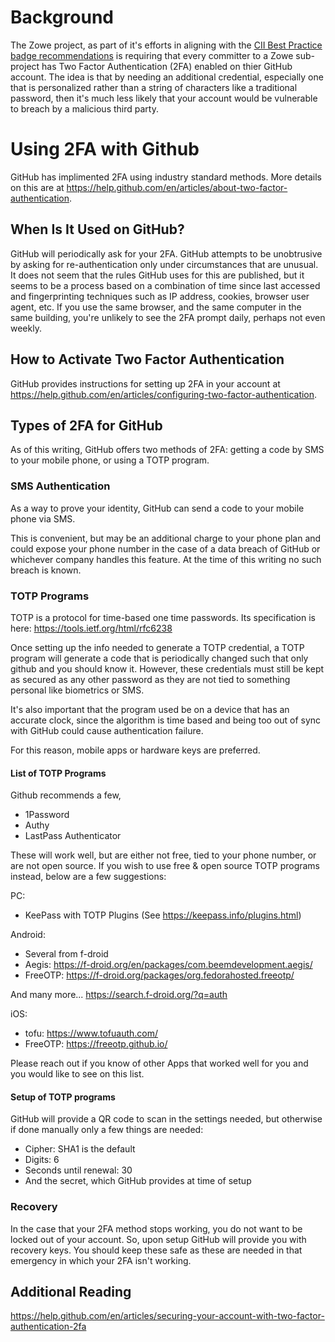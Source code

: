 # Background
The Zowe project, as part of it's efforts in aligning with the [CII Best Practice badge recommendations](https://bestpractices.coreinfrastructure.org/en/projects/2226?criteria_level=2#require_2FA) is requiring that every committer to a Zowe sub-project has Two Factor Authentication (2FA) enabled on thier GitHub account. The idea is that by needing an additional credential, especially one that is personalized rather than a string of characters like a traditional password, then it's much less likely that your account would be vulnerable to breach by a malicious third party.

# Using 2FA with Github
GitHub has implimented 2FA using industry standard methods. More details on this are at https://help.github.com/en/articles/about-two-factor-authentication. 

## When Is It Used on GitHub?
GitHub will periodically ask for your 2FA.  GitHub attempts to be unobtrusive by asking for re-authentication only under circumstances that are unusual. It does not seem that the rules GitHub uses for this are published,  but it seems to be a process based on a combination of time since last accessed and fingerprinting techniques such as IP address, cookies, browser user agent, etc. If you use the same browser, and the same computer in the same building, you're unlikely to see the 2FA prompt daily, perhaps not even weekly.

## How to Activate Two Factor Authentication
GitHub provides instructions for setting up 2FA in your account at https://help.github.com/en/articles/configuring-two-factor-authentication.

## Types of 2FA for GitHub
As of this writing, GitHub offers two methods of 2FA: getting a code by SMS to your mobile phone, or using a TOTP program.

### SMS Authentication
As a way to prove your identity, GitHub can send a code to your mobile phone via SMS. 

This is convenient, but may be an additional charge to your phone plan and could expose your phone number in the case of a data breach of GitHub or whichever company handles this feature. At the time of this writing no such breach is known.

### TOTP Programs
TOTP is a protocol for time-based one time passwords. Its specification is here: https://tools.ietf.org/html/rfc6238

Once setting up the info needed to generate a TOTP credential, a TOTP program will generate a code that is periodically changed such that only github and you should know it. However, these credentials must still be kept as secured as any other password as they are not tied to something personal like biometrics or SMS.

It's also important that the program used be on a device that has an accurate clock, since the algorithm is time based and being too out of sync with GitHub could cause authentication failure.

For this reason, mobile apps or hardware keys are preferred.

#### List of TOTP Programs
Github recommends a few, 

* 1Password
* Authy
* LastPass Authenticator

These will work well, but are either not free, tied to your phone number, or are not open source.
If you wish to use free & open source TOTP programs instead, below are a few suggestions:

PC: 
- KeePass with TOTP Plugins (See https://keepass.info/plugins.html)

Android:
- Several from f-droid
- Aegis: https://f-droid.org/en/packages/com.beemdevelopment.aegis/
- FreeOTP: https://f-droid.org/packages/org.fedorahosted.freeotp/

And many more... https://search.f-droid.org/?q=auth

iOS:
- tofu: https://www.tofuauth.com/
- FreeOTP: https://freeotp.github.io/

Please reach out if you know of other Apps that worked well for you and you would like to see on this list.

#### Setup of TOTP programs
GitHub will provide a QR code to scan in the settings needed, but otherwise if done manually only a few things are needed:
- Cipher: SHA1 is the default
- Digits: 6
- Seconds until renewal: 30
- And the secret, which GitHub provides at time of setup

### Recovery
In the case that your 2FA method stops working, you do not want to be locked out of your account. So, upon setup GitHub will provide you with recovery keys. You should keep these safe as these are needed in that emergency in which your 2FA isn't working.

## Additional Reading
https://help.github.com/en/articles/securing-your-account-with-two-factor-authentication-2fa
